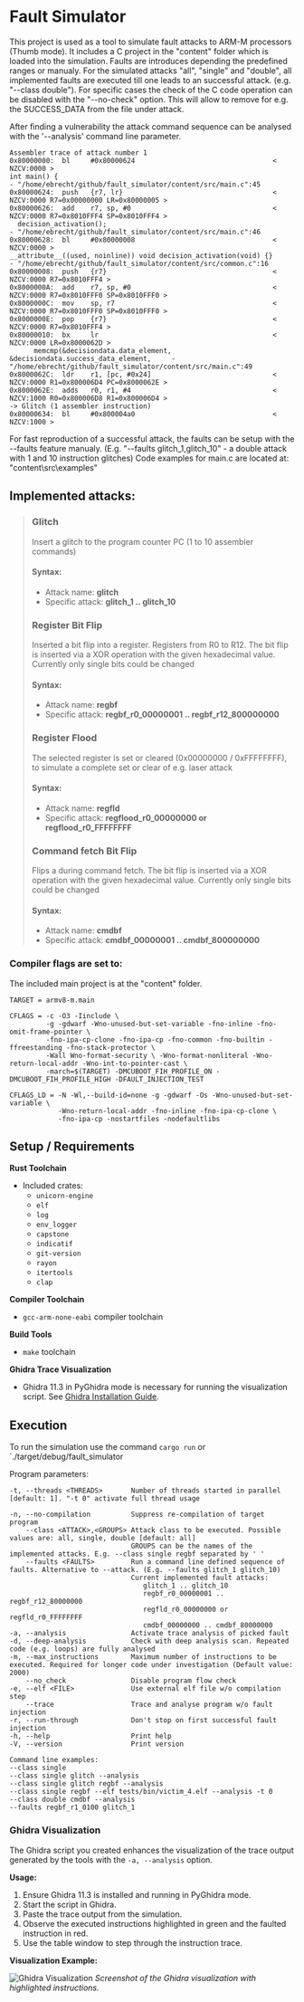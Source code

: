 
# Fault Simulator
This project is used as a tool to simulate fault attacks to ARM-M processors (Thumb mode).
It includes a C project in the "content" folder which is loaded into the simulation.
Faults are introduces depending the predefined ranges or manualy. For the simulated attacks "all", "single" and "double", all implemented faults are executed till one leads to an successful attack.
(e.g. "--class double"). For specific cases the check of the C code operation can be disabled with the "--no-check" option. This will allow to remove for e.g. the SUCCESS_DATA from the file under attack.

After finding a vulnerability the attack command sequence can be analysed with the '--analysis' command line parameter.
```ARM
Assembler trace of attack number 1
0x80000000:  bl     #0x80000624                                  < NZCV:0000 >
int main() {                                                               - "/home/ebrecht/github/fault_simulator/content/src/main.c":45
0x80000624:  push   {r7, lr}                                     < NZCV:0000 R7=0x00000000 LR=0x80000005 >
0x80000626:  add    r7, sp, #0                                   < NZCV:0000 R7=0x8010FFF4 SP=0x8010FFF4 >
  decision_activation();                                                   - "/home/ebrecht/github/fault_simulator/content/src/main.c":46
0x80000628:  bl     #0x80000008                                  < NZCV:0000 >
__attribute__((used, noinline)) void decision_activation(void) {}          - "/home/ebrecht/github/fault_simulator/content/src/common.c":16
0x80000008:  push   {r7}                                         < NZCV:0000 R7=0x8010FFF4 >
0x8000000A:  add    r7, sp, #0                                   < NZCV:0000 R7=0x8010FFF0 SP=0x8010FFF0 >
0x8000000C:  mov    sp, r7                                       < NZCV:0000 R7=0x8010FFF0 SP=0x8010FFF0 >
0x8000000E:  pop    {r7}                                         < NZCV:0000 R7=0x8010FFF4 >
0x80000010:  bx     lr                                           < NZCV:0000 LR=0x8000062D >
      memcmp(&decisiondata.data_element, &decisiondata.success_data_element,     - "/home/ebrecht/github/fault_simulator/content/src/main.c":49
0x8000062C:  ldr    r1, [pc, #0x24]                              < NZCV:0000 R1=0x800006D4 PC=0x8000062E >
0x8000062E:  adds   r0, r1, #4                                   < NZCV:1000 R0=0x800006D8 R1=0x800006D4 >
-> Glitch (1 assembler instruction)
0x80000634:  bl     #0x800004a0                                  < NZCV:1000 >
```

For fast reproduction of a successful attack, the faults can be setup with the --faults feature manualy.
(E.g. "--faults glitch_1,glitch_10" - a double attack with 1 and 10 instruction glitches)
Code examples for main.c are located at: "content\src\examples"


## Implemented attacks:
> 
> ### Glitch 
> Insert a glitch to the program counter PC (1 to 10 assembler commands)
> 
> #### Syntax:
> - Attack name: **glitch**
> - Specific attack: **glitch_1 .. glitch_10**
> 
> ### Register Bit Flip 
> Inserted a bit flip into a register. Registers from R0 to R12. 
> The bit flip is inserted via a XOR operation with the given hexadecimal value. Currently only single bits could be changed
>
> #### Syntax:
> - Attack name: **regbf**
> - Specific attack: **regbf_r0_00000001 .. regbf_r12_800000000**
>
> ### Register Flood 
> The selected register is set or cleared (0x00000000 / 0xFFFFFFFF), to simulate a complete set or clear of e.g. laser attack
> #### Syntax:
> - Attack name: **regfld**
> - Specific attack: **regflood_r0_00000000 or regflood_r0_FFFFFFFF** 
>
> ### Command fetch Bit Flip 
> Flips a during command fetch.
> The bit flip is inserted via a XOR operation with the given hexadecimal value. Currently only single bits could be changed
>
> #### Syntax:
> - Attack name: **cmdbf**
> - Specific attack: **cmdbf_00000001 .. cmdbf_800000000**
>



### Compiler flags are set to:
The included main project is at the "content" folder.

```make
TARGET = armv8-m.main

CFLAGS = -c -O3 -Iinclude \
         -g -gdwarf -Wno-unused-but-set-variable -fno-inline -fno-omit-frame-pointer \
         -fno-ipa-cp-clone -fno-ipa-cp -fno-common -fno-builtin -ffreestanding -fno-stack-protector \
         -Wall Wno-format-security \ -Wno-format-nonliteral -Wno-return-local-addr -Wno-int-to-pointer-cast \
         -march=$(TARGET) -DMCUBOOT_FIH_PROFILE_ON -DMCUBOOT_FIH_PROFILE_HIGH -DFAULT_INJECTION_TEST

CFLAGS_LD = -N -Wl,--build-id=none -g -gdwarf -Os -Wno-unused-but-set-variable \
            -Wno-return-local-addr -fno-inline -fno-ipa-cp-clone \
            -fno-ipa-cp -nostartfiles -nodefaultlibs
```


## Setup / Requirements
**Rust Toolchain**
- Included crates:
  - `unicorn-engine`
  - `elf`
  - `log`
  - `env_logger`
  - `capstone`
  - `indicatif`
  - `git-version`
  - `rayon`
  - `itertools`
  - `clap`

**Compiler Toolchain**
- `gcc-arm-none-eabi` compiler toolchain

**Build Tools**
- `make` toolchain

**Ghidra Trace Visualization**
- Ghidra 11.3 in PyGhidra mode is necessary for running the visualization script. See [Ghidra Installation Guide](https://github.com/NationalSecurityAgency/ghidra/blob/Ghidra_11.3_build/GhidraDocs/InstallationGuide.md#pyghidra-mode).

## Execution

To run the simulation use the command `cargo run` or `./target/debug/fault_simulator

Program parameters:

```
-t, --threads <THREADS>       Number of threads started in parallel [default: 1]. "-t 0" activate full thread usage
                              
-n, --no-compilation          Suppress re-compilation of target program
    --class <ATTACK>,<GROUPS> Attack class to be executed. Possible values are: all, single, double [default: all]
                              GROUPS can be the names of the implemented attacks. E.g. --class single regbf separated by ' '
    --faults <FAULTS>         Run a command line defined sequence of faults. Alternative to --attack. (E.g. --faults glitch_1 glitch_10)
                              Current implemented fault attacks: 
                                 glitch_1 .. glitch_10
                                 regbf_r0_00000001 .. regbf_r12_80000000
                                 regfld_r0_00000000 or regfld_r0_FFFFFFFF
                                 cmdbf_00000000 .. cmdbf_80000000 
-a, --analysis                Activate trace analysis of picked fault
-d, --deep-analysis           Check with deep analysis scan. Repeated code (e.g. loops) are fully analysed
-m, --max_instructions        Maximum number of instructions to be executed. Required for longer code under investigation (Default value: 2000)
    --no_check                Disable program flow check
-e, --elf <FILE>              Use external elf file w/o compilation step
    --trace                   Trace and analyse program w/o fault injection
-r, --run-through             Don't stop on first successful fault injection
-h, --help                    Print help
-V, --version                 Print version

Command line examples:
--class single
--class single glitch --analysis
--class single glitch regbf --analysis
--class single regbf --elf tests/bin/victim_4.elf --analysis -t 0
--class double cmdbf --analysis
--faults regbf_r1_0100 glitch_1
```


### Ghidra Visualization

The Ghidra script you created enhances the visualization of the trace output generated by the tools with the `-a, --analysis` option. 

**Usage:**

1. Ensure Ghidra 11.3 is installed and running in PyGhidra mode.
2. Start the script in Ghidra.
3. Paste the trace output from the simulation.
4. Observe the executed instructions highlighted in green and the faulted instruction in red.
5. Use the table window to step through the instruction trace.

**Visualization Example:**

![Ghidra Visualization](assets/ghidra_vis.png)
*Screenshot of the Ghidra visualization with highlighted instructions.*